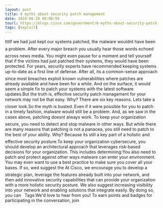 ```yaml
---
layout: post
title: 6 myths about security patch management
date: 2018-06-28 00:00:59
tourl: https://blogs.cisco.com/government/6-myths-about-security-patch-management
tags: [exploit]
---
```

tttIf we had just kept our systems patched, the malware wouldnt have been a problem. After every major breach you usually hear those words echoed across news media. You might even pause for a moment and tell yourself that if the victims had just patched their systems, they would have been protected. For years, security experts have recommended keeping systems up-to-date as a first line of defense. After all, its a common-sense approach since most breaches exploit known vulnerabilities where patches are already available and have been for a while. And on the surface, it would seem a simple fix to patch your systems with the latest software updates.But the truth is, effective security patch management for your network may not be that easy. Why? There are six key reasons. Lets take a closer look.So the myth is busted. Even if it were possible for you to patch in a timely fashion, malware would still be a problem. And, as we saw in the cases above, patching doesnt always work. To keep your organization secure, you need to detect and stop malware in other ways. But while there are many reasons that patching is not a panacea, you still need to patch to the best of your ability. Why? Because its still a key part of a holistic and effective security posture.To keep your organization cybersecure, you should develop an architectural approach that leverages risk-based decisions for your organization. This includes determining:You also need to patch and protect against other ways malware can enter your environment. You may even want to use a best practice to make sure you cover all your bases. If so, wed suggest the At Cisco, we encourage you to develop a strategic plan, leverage the features already built into your network, and then add innovative security capabilities that can provide your organization with a more holistic security posture. We also suggest increasing visibility into your network and enabling solutions that integrate easily. By doing so, you can   Tags:We'd love to hear from you! To earn points and badges for participating in the conversation, join 